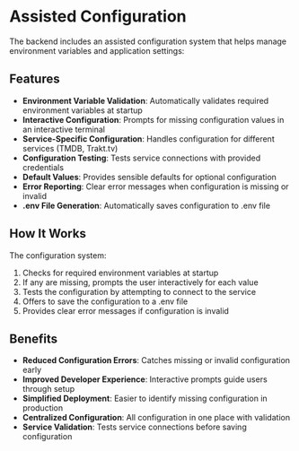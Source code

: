 # Assisted Configuration

The backend includes an assisted configuration system that helps manage environment variables and application settings:

## Features

- **Environment Variable Validation**: Automatically validates required environment variables at startup
- **Interactive Configuration**: Prompts for missing configuration values in an interactive terminal
- **Service-Specific Configuration**: Handles configuration for different services (TMDB, Trakt.tv)
- **Configuration Testing**: Tests service connections with provided credentials
- **Default Values**: Provides sensible defaults for optional configuration
- **Error Reporting**: Clear error messages when configuration is missing or invalid
- **.env File Generation**: Automatically saves configuration to .env file

## How It Works

The configuration system:

1. Checks for required environment variables at startup
2. If any are missing, prompts the user interactively for each value
3. Tests the configuration by attempting to connect to the service
4. Offers to save the configuration to a .env file
5. Provides clear error messages if configuration is invalid

## Benefits

- **Reduced Configuration Errors**: Catches missing or invalid configuration early
- **Improved Developer Experience**: Interactive prompts guide users through setup
- **Simplified Deployment**: Easier to identify missing configuration in production
- **Centralized Configuration**: All configuration in one place with validation
- **Service Validation**: Tests service connections before saving configuration 